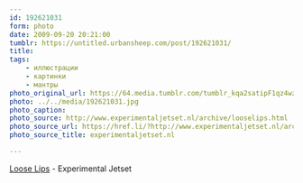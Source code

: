 ```yaml
---
id: 192621031
form: photo
date: 2009-09-20 20:21:00
tumblr: https://untitled.urbansheep.com/post/192621031/
title:
tags:
    - иллюстрации
    - картинки
    - мантры
photo_original_url: https://64.media.tumblr.com/tumblr_kqa2satipF1qz4wzio1_500.jpg
photo: ../../media/192621031.jpg
photo_caption:
photo_source: http://www.experimentaljetset.nl/archive/looselips.html
photo_source_url: https://href.li/?http://www.experimentaljetset.nl/archive/looselips.html
photo_source_title: experimentaljetset.nl

---
```


<p><a href="http://www.experimentaljetset.nl/archive/looselips.html">Loose Lips</a> - Experimental Jetset</p>
